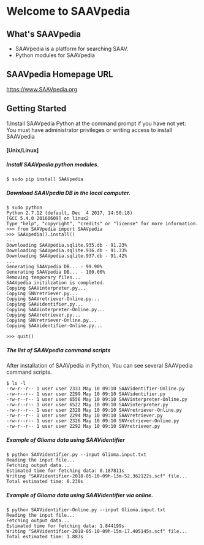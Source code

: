 # Welcome to SAAVpedia 

## What's SAAVpedia
- SAAVpedia is a platform for searching SAAV.
- Python modules for SAAVpedia

## SAAVpedia Homepage URL
https://www.SAAVpedia.org

## Getting Started
1.Install SAAVpedia Python at the command prompt if you have not yet:   
You must have administrator privileges or writing access to install SAAVpedia   
#### [Unix/Linux]
##### Install SAAVpedia python modules.
    $ sudo pip install SAAVpedia

##### Download SAAVpedia DB in the local computer.
    $ sudo python
    Python 2.7.12 (default, Dec  4 2017, 14:50:18)
    [GCC 5.4.0 20160609] on linux2
    Type "help", "copyright", "credits" or "license" for more information.
    >>> from SAAVpedia import SAAVpedia
    >>> SAAVpedia().install()
    ...
    Downloading SAAVpedia.sqlite.935.db - 91.23%
    Downloading SAAVpedia.sqlite.936.db - 91.33%
    Downloading SAAVpedia.sqlite.937.db - 91.42%
    ...
    Generating SAAVpedia DB... - 99.90%
    Generating SAAVpedia DB... - 100.00%
    Removing temporary files...
    SAAVpedia initilzation is completed.
    Copying SAAVinterpreter.py...
    Copying SNVretriever.py...
    Copying SAAVretriever-Online.py...
    Copying SAAVidentifier.py...
    Copying SAAVinterpreter-Online.py...
    Copying SAAVretriever.py...
    Copying SNVretriever-Online.py...
    Copying SAAVidentifier-Online.py...

    >>> quit()

##### The list of SAAVpedia command scripts
After installation of SAAVpedia in Python, You can see several SAAVpedia command scripts.

    $ ls -l
    -rw-r--r-- 1 user user 2333 May 10 09:10 SAAVidentifier-Online.py
    -rw-r--r-- 1 user user 2299 May 10 09:10 SAAVidentifier.py
    -rw-r--r-- 1 user user 6556 May 10 09:10 SAAVinterpreter-Online.py
    -rw-r--r-- 1 user user 6522 May 10 09:10 SAAVinterpreter.py
    -rw-r--r-- 1 user user 2328 May 10 09:10 SAAVretriever-Online.py
    -rw-r--r-- 1 user user 2294 May 10 09:10 SAAVretriever.py
    -rw-r--r-- 1 user user 2326 May 10 09:10 SNVretriever-Online.py
    -rw-r--r-- 1 user user 2292 May 10 09:10 SNVretriever.py

##### Example of Glioma data using SAAVidentifier
    $ python SAAVidentifier.py --input Glioma.input.txt 
    Reading the input file...
    Fetching output data...
    Estimated time for fetching data: 0.187811s
    Writing "SAAVidentifier-2018-05-10-09h-13m-52.362122s.scf" file...
    Total estimated time: 0.230s
    
    
##### Example of Glioma data using SAAVidentifier via online. 
    $ python SAAVidentifier-Online.py --input Glioma.input.txt 
    Reading the input file...
    Fetching output data...
    Estimated time for fetching data: 1.844199s
    Writing "SAAVidentifier-2018-05-10-09h-15m-17.405145s.scf" file...
    Total estimated time: 1.883s
    
#####
#####
#####
